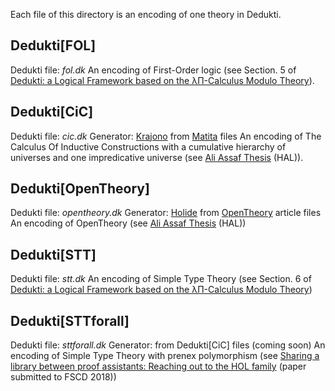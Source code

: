 Each file of this directory is an encoding of one theory in Dedukti.

## Dedukti[FOL]

Dedukti file: *fol.dk*
An encoding of First-Order logic (see Section. 5 of [Dedukti: a Logical Framework based on the λΠ-Calculus Modulo Theory](http://www.lsv.fr/~dowek/Publi/expressing.pdf)).

## Dedukti[CiC]

Dedukti file: *cic.dk*
Generator: [Krajono](https://github.com/Deducteam/matita/tree/krajono) from [Matita](http://matita.cs.unibo.it/) files
An encoding of The Calculus Of Inductive Constructions with a cumulative hierarchy of universes and one impredicative universe (see [Ali Assaf Thesis](https://hal.inria.fr/tel-01235303) (HAL)).

## Dedukti[OpenTheory]

Dedukti file: *opentheory.dk*
Generator: [Holide](https://github.com/Deducteam/Holide) from [OpenTheory](http://www.gilith.com/opentheory/article.html) article files
An encoding of OpenTheory (see [Ali Assaf Thesis](https://hal.inria.fr/tel-01235303) (HAL))

## Dedukti[STT]

Dedukti file: *stt.dk*
An encoding of Simple Type Theory (see Section. 6 of [Dedukti: a Logical Framework based on the λΠ-Calculus Modulo Theory](http://www.lsv.fr/~dowek/Publi/expressing.pdf))

## Dedukti[STTforall]

Dedukti file: *sttforall.dk*
Generator: from Dedukti[CiC] files (coming soon)
An encoding of Simple Type Theory with prenex polymorphism (see [Sharing a library between proof assistants: Reaching out to the HOL family](http://www.lsv.fr/~fthire/research/sttforall/index.php) (paper submitted to FSCD 2018))
